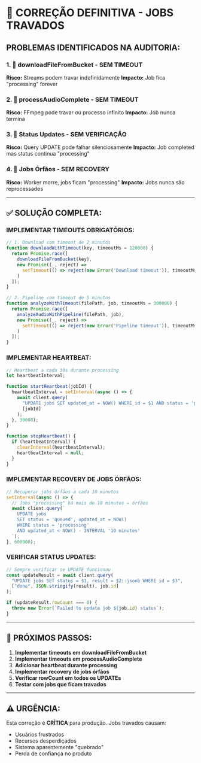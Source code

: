 # 🔧 CORREÇÃO DEFINITIVA - JOBS TRAVADOS

## PROBLEMAS IDENTIFICADOS NA AUDITORIA:

### 1. 🔴 downloadFileFromBucket - SEM TIMEOUT
**Risco:** Streams podem travar indefinidamente
**Impacto:** Job fica "processing" forever

### 2. 🔴 processAudioComplete - SEM TIMEOUT  
**Risco:** FFmpeg pode travar ou processo infinito
**Impacto:** Job nunca termina

### 3. 🔴 Status Updates - SEM VERIFICAÇÃO
**Risco:** Query UPDATE pode falhar silenciosamente
**Impacto:** Job completed mas status continua "processing"

### 4. 🔴 Jobs Órfãos - SEM RECOVERY
**Risco:** Worker morre, jobs ficam "processing"
**Impacto:** Jobs nunca são reprocessados

---

## ✅ SOLUÇÃO COMPLETA:

### IMPLEMENTAR TIMEOUTS OBRIGATÓRIOS:
```javascript
// 1. Download com timeout de 2 minutos
function downloadWithTimeout(key, timeoutMs = 120000) {
  return Promise.race([
    downloadFileFromBucket(key),
    new Promise((_, reject) => 
      setTimeout(() => reject(new Error('Download timeout')), timeoutMs)
    )
  ]);
}

// 2. Pipeline com timeout de 5 minutos
function analyzeWithTimeout(filePath, job, timeoutMs = 300000) {
  return Promise.race([
    analyzeAudioWithPipeline(filePath, job),
    new Promise((_, reject) => 
      setTimeout(() => reject(new Error('Pipeline timeout')), timeoutMs)
    )
  ]);
}
```

### IMPLEMENTAR HEARTBEAT:
```javascript
// Heartbeat a cada 30s durante processing
let heartbeatInterval;

function startHeartbeat(jobId) {
  heartbeatInterval = setInterval(async () => {
    await client.query(
      "UPDATE jobs SET updated_at = NOW() WHERE id = $1 AND status = 'processing'",
      [jobId]
    );
  }, 30000);
}

function stopHeartbeat() {
  if (heartbeatInterval) {
    clearInterval(heartbeatInterval);
    heartbeatInterval = null;
  }
}
```

### IMPLEMENTAR RECOVERY DE JOBS ÓRFÃOS:
```javascript
// Recuperar jobs órfãos a cada 10 minutos
setInterval(async () => {
  // Jobs "processing" há mais de 10 minutos = órfãos
  await client.query(`
    UPDATE jobs 
    SET status = 'queued', updated_at = NOW() 
    WHERE status = 'processing' 
    AND updated_at < NOW() - INTERVAL '10 minutes'
  `);
}, 600000);
```

### VERIFICAR STATUS UPDATES:
```javascript
// Sempre verificar se UPDATE funcionou
const updateResult = await client.query(
  "UPDATE jobs SET status = $1, result = $2::jsonb WHERE id = $3",
  ["done", JSON.stringify(result), job.id]
);

if (updateResult.rowCount === 0) {
  throw new Error(`Failed to update job ${job.id} status`);
}
```

---

## 🎯 PRÓXIMOS PASSOS:

1. **Implementar timeouts em downloadFileFromBucket**
2. **Implementar timeouts em processAudioComplete**  
3. **Adicionar heartbeat durante processing**
4. **Implementar recovery de jobs órfãos**
5. **Verificar rowCount em todos os UPDATEs**
6. **Testar com jobs que ficam travados**

---

## ⚠️ URGÊNCIA:
Esta correção é **CRÍTICA** para produção.
Jobs travados causam:
- Usuários frustrados
- Recursos desperdiçados  
- Sistema aparentemente "quebrado"
- Perda de confiança no produto